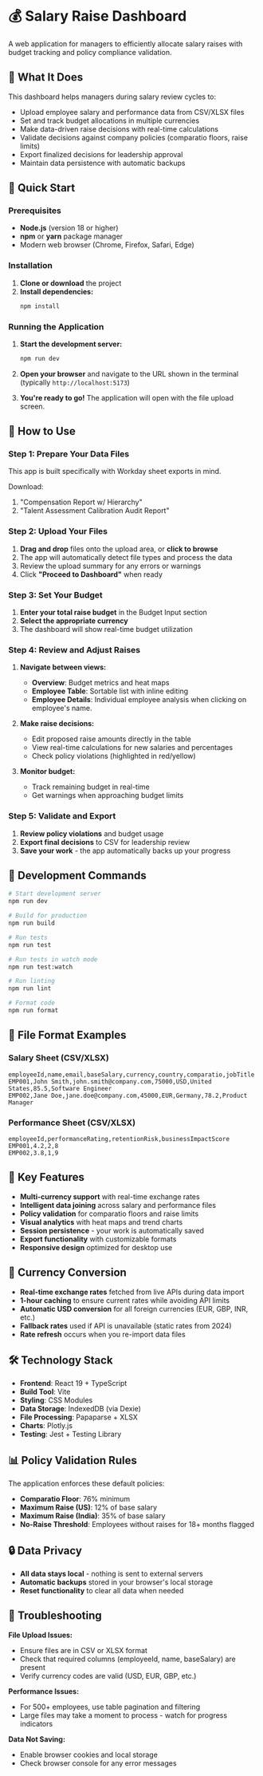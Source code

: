 # 💰 Salary Raise Dashboard

A web application for managers to efficiently allocate salary raises with budget tracking and policy compliance validation.

## 🎯 What It Does

This dashboard helps managers during salary review cycles to:
- Upload employee salary and performance data from CSV/XLSX files
- Set and track budget allocations in multiple currencies
- Make data-driven raise decisions with real-time calculations
- Validate decisions against company policies (comparatio floors, raise limits)
- Export finalized decisions for leadership approval
- Maintain data persistence with automatic backups

## 🚀 Quick Start

### Prerequisites

- **Node.js** (version 18 or higher)
- **npm** or **yarn** package manager
- Modern web browser (Chrome, Firefox, Safari, Edge)

### Installation

1. **Clone or download** the project
2. **Install dependencies:**
   ```bash
   npm install
   ```

### Running the Application

1. **Start the development server:**
   ```bash
   npm run dev
   ```

2. **Open your browser** and navigate to the URL shown in the terminal (typically `http://localhost:5173`)

3. **You're ready to go!** The application will open with the file upload screen.

## 📖 How to Use

### Step 1: Prepare Your Data Files

This app is built specifically with Workday sheet exports in mind. 

Download:
1. "Compensation Report w/ Hierarchy"
2. "Talent Assessment Calibration Audit Report"


### Step 2: Upload Your Files

1. **Drag and drop** files onto the upload area, or **click to browse**
2. The app will automatically detect file types and process the data
3. Review the upload summary for any errors or warnings
4. Click **"Proceed to Dashboard"** when ready

### Step 3: Set Your Budget

1. **Enter your total raise budget** in the Budget Input section
2. **Select the appropriate currency**
3. The dashboard will show real-time budget utilization

### Step 4: Review and Adjust Raises

1. **Navigate between views:**
   - **Overview**: Budget metrics and heat maps
   - **Employee Table**: Sortable list with inline editing
   - **Employee Details**: Individual employee analysis when clicking on employee's name.

2. **Make raise decisions:**
   - Edit proposed raise amounts directly in the table
   - View real-time calculations for new salaries and percentages
   - Check policy violations (highlighted in red/yellow)

3. **Monitor budget:**
   - Track remaining budget in real-time
   - Get warnings when approaching budget limits

### Step 5: Validate and Export

1. **Review policy violations** and budget usage
2. **Export final decisions** to CSV for leadership review
3. **Save your work** - the app automatically backs up your progress

## 🔧 Development Commands

```bash
# Start development server
npm run dev

# Build for production
npm run build

# Run tests
npm run test

# Run tests in watch mode
npm run test:watch

# Run linting
npm run lint

# Format code
npm run format
```

## 📁 File Format Examples

### Salary Sheet (CSV/XLSX)
```csv
employeeId,name,email,baseSalary,currency,country,comparatio,jobTitle
EMP001,John Smith,john.smith@company.com,75000,USD,United States,85.5,Software Engineer
EMP002,Jane Doe,jane.doe@company.com,45000,EUR,Germany,78.2,Product Manager
```

### Performance Sheet (CSV/XLSX)
```csv
employeeId,performanceRating,retentionRisk,businessImpactScore
EMP001,4.2,2,8
EMP002,3.8,1,9
```

## 🎨 Key Features

- **Multi-currency support** with real-time exchange rates
- **Intelligent data joining** across salary and performance files
- **Policy validation** for comparatio floors and raise limits
- **Visual analytics** with heat maps and trend charts
- **Session persistence** - your work is automatically saved
- **Export functionality** with customizable formats
- **Responsive design** optimized for desktop use

## 💱 Currency Conversion

- **Real-time exchange rates** fetched from live APIs during data import
- **1-hour caching** to ensure current rates while avoiding API limits
- **Automatic USD conversion** for all foreign currencies (EUR, GBP, INR, etc.)
- **Fallback rates** used if API is unavailable (static rates from 2024)
- **Rate refresh** occurs when you re-import data files

## 🛠️ Technology Stack

- **Frontend**: React 19 + TypeScript
- **Build Tool**: Vite
- **Styling**: CSS Modules
- **Data Storage**: IndexedDB (via Dexie)
- **File Processing**: Papaparse + XLSX
- **Charts**: Plotly.js
- **Testing**: Jest + Testing Library

## 📊 Policy Validation Rules

The application enforces these default policies:
- **Comparatio Floor**: 76% minimum
- **Maximum Raise (US)**: 12% of base salary
- **Maximum Raise (India)**: 35% of base salary
- **No-Raise Threshold**: Employees without raises for 18+ months flagged

## 🔒 Data Privacy

- **All data stays local** - nothing is sent to external servers
- **Automatic backups** stored in your browser's local storage
- **Reset functionality** to clear all data when needed

## 🐛 Troubleshooting

**File Upload Issues:**
- Ensure files are in CSV or XLSX format
- Check that required columns (employeeId, name, baseSalary) are present
- Verify currency codes are valid (USD, EUR, GBP, etc.)

**Performance Issues:**
- For 500+ employees, use table pagination and filtering
- Large files may take a moment to process - watch for progress indicators

**Data Not Saving:**
- Enable browser cookies and local storage
- Check browser console for any error messages